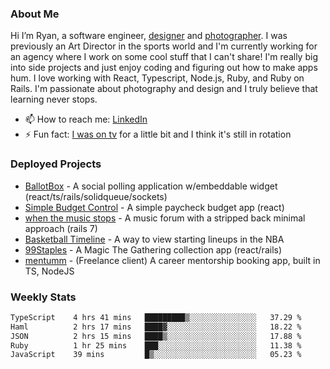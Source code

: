 ### About Me
Hi I’m Ryan, a software engineer, [designer](https://www.denvermullets.com/video) and [photographer](https://www.denvermullets.com/). I was previously an Art Director in the sports world and I'm currently working for an agency where I work on some cool stuff that I can't share! I'm really big into side projects and just enjoy coding and figuring out how to make apps hum. I love working with React, Typescript, Node.js, Ruby, and Ruby on Rails. I'm passionate about photography and design and I truly believe that learning never stops.

- 📫 How to reach me: [LinkedIn](https://www.linkedin.com/in/ryanvaznis)
- ⚡ Fun fact: [I was on tv](https://vimeo.com/381425882) for a little bit and I think it's still in rotation

### Deployed Projects
- [BallotBox](https://voteballotbox.com/) - A social polling application w/embeddable widget (react/ts/rails/solidqueue/sockets)
- [Simple Budget Control](https://simplebudgetcontrol.com/) - A simple paycheck budget app (react)
- [when the music stops](https://whenthemusicstops.net) - A music forum with a stripped back minimal approach (rails 7)
- [Basketball Timeline](https://basketball-timeline.com/?team=PHO&year=2023) - A way to view starting lineups in the NBA
- [99Staples](https://www.99staples.com/collections/denvermullets/9) - A Magic The Gathering collection app (react/rails)
- [mentumm](https://portal.mentumm.com/) - (Freelance client) A career mentorship booking app, built in TS, NodeJS

### Weekly Stats
<!--START_SECTION:waka-->

```txt
TypeScript    4 hrs 41 mins   █████████▒░░░░░░░░░░░░░░░   37.29 %
Haml          2 hrs 17 mins   ████▓░░░░░░░░░░░░░░░░░░░░   18.22 %
JSON          2 hrs 15 mins   ████▒░░░░░░░░░░░░░░░░░░░░   17.88 %
Ruby          1 hr 25 mins    ███░░░░░░░░░░░░░░░░░░░░░░   11.38 %
JavaScript    39 mins         █▒░░░░░░░░░░░░░░░░░░░░░░░   05.23 %
```

<!--END_SECTION:waka-->
